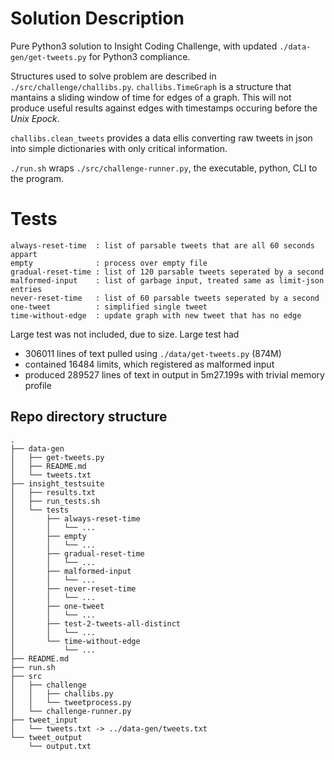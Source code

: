 # Solution Description

Pure Python3 solution to Insight Coding Challenge, with updated `./data-gen/get-tweets.py` for Python3 compliance.

Structures used to solve problem are described in `./src/challenge/challibs.py`. `challibs.TimeGraph` is a structure that mantains a sliding window of time for edges of a graph. This will not produce useful results against edges with timestamps occuring before the *Unix Epock*.

`challibs.clean_tweets` provides a data ellis converting raw tweets in json into simple dictionaries with only critical information.

`./run.sh` wraps `./src/challenge-runner.py`, the executable, python, CLI to the program.

# Tests
    always-reset-time  : list of parsable tweets that are all 60 seconds appart
    empty              : process over empty file
    gradual-reset-time : list of 120 parsable tweets seperated by a second
    malformed-input    : list of garbage input, treated same as limit-json entries
    never-reset-time   : list of 60 parsable tweets seperated by a second
    one-tweet          : simplified single tweet
    time-without-edge  : update graph with new tweet that has no edge

Large test was not included, due to size. Large test had
 * 306011 lines of text pulled using `./data/get-tweets.py` (874M)
 * contained 16484 limits, which registered as malformed input
 * produced 289527 lines of text in output in 5m27.199s with trivial memory profile

## Repo directory structure

    .
    ├── data-gen
    │   ├── get-tweets.py
    │   ├── README.md
    │   └── tweets.txt
    ├── insight_testsuite
    │   ├── results.txt
    │   ├── run_tests.sh
    │   └── tests
    │       ├── always-reset-time
    │       │   └── ...
    │       ├── empty
    │       │   └── ...
    │       ├── gradual-reset-time
    │       │   └── ...
    │       ├── malformed-input
    │       │   └── ...
    │       ├── never-reset-time
    │       │   └── ...
    │       ├── one-tweet
    │       │   └── ...
    │       ├── test-2-tweets-all-distinct
    │       │   └── ...
    │       └── time-without-edge
    │           └── ...
    ├── README.md
    ├── run.sh
    ├── src
    │   ├── challenge
    │   │   ├── challibs.py
    │   │   └── tweetprocess.py
    │   └── challenge-runner.py
    ├── tweet_input
    │   └── tweets.txt -> ../data-gen/tweets.txt
    └── tweet_output
        └── output.txt


